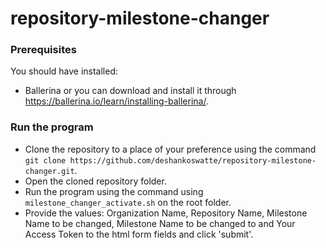 # repository-milestone-changer

### Prerequisites

You should have installed:
- Ballerina or you can download and install it through https://ballerina.io/learn/installing-ballerina/.

### Run the program

- Clone the repository to a place of your preference using the command `git clone https://github.com/deshankoswatte/repository-milestone-changer.git`.
- Open the cloned repository folder.
- Run the program using the command using `milestone_changer_activate.sh` on the root folder.
- Provide the values: Organization Name, Repository Name, Milestone Name to be changed, Milestone Name to be changed to and Your Access Token to the html form fields and click 'submit'.
